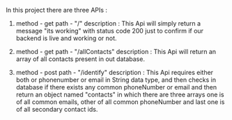 In this project there are three APIs : 

1.  method - get
    path - "/"
    description : This Api will simply return a message "its working" with status code 200 just to confirm if our backend is live and working or not.

2.  method - get
    path - "/allContacts"
    description : This Api will return an array of all contacts present in out database.

3.  method - post
    path - "/identify"
    description : This Api requires either both or phonenumber or email in String data type, and then checks in database if there exists any common phoneNumber or email and then return an object named "contacts" in which there are three arrays one is of all common emails, other of all common phoneNumber and last one is of all secondary contact ids.

